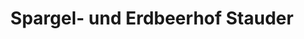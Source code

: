 ---
title: "Spargel- und Erdbeerhof Stauder"
url: /mainz/spargel-und-erdbeerhof-stauder/
shop: Hofladen
---